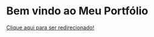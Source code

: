 # Bem vindo ao Meu Portfólio

[Clique aqui para ser redirecionado!](https://emmanueljyokoyama.github.io/Emmanuel_portfolio/public/)

